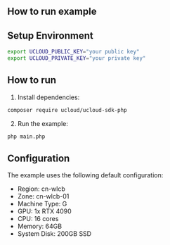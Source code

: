 ## How to run example
## Setup Environment

```bash
export UCLOUD_PUBLIC_KEY="your public key"
export UCLOUD_PRIVATE_KEY="your private key"
```

## How to run

1. Install dependencies:
```bash
composer require ucloud/ucloud-sdk-php
```

2. Run the example:
```bash
php main.php
```

## Configuration

The example uses the following default configuration:
- Region: cn-wlcb
- Zone: cn-wlcb-01
- Machine Type: G
- GPU: 1x RTX 4090
- CPU: 16 cores
- Memory: 64GB
- System Disk: 200GB SSD 